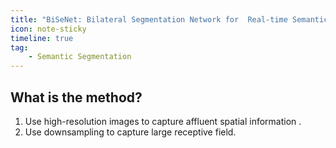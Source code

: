 ```yaml
---
title: "BiSeNet: Bilateral Segmentation Network for  Real-time Semantic Segmentation"
icon: note-sticky
timeline: true
tag:
    - Semantic Segmentation 
---
```


## What is the method?

1. Use high-resolution images to capture affluent spatial information .
2. Use downsampling to capture large receptive field.